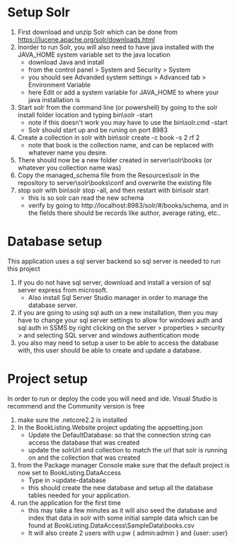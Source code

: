 # Setup Solr
1. First download and unzip Solr which can be done from https://lucene.apache.org/solr/downloads.html
2. Inorder to run Solr, you will also need to have java installed with the JAVA_HOME system variable set to the java location
   * download Java and install
   * from the control panel > System and Security > System 
   * you should see Advanded system settings > Advanced tab > Environment Variable
   * here Edit or add a system variable for JAVA_HOME to where your java installation is
3. Start solr from the command line (or powershell) by going to the solr install folder location and typing bin\solr -start
   * note if this doesn't work you may have to use the bin\solr.cmd -start
   * Solr should start up and be runing on port 8983
4. Create a collection in solr with bin\solr create -c book -s 2 rf 2
   * note that book is the collection name, and can be replaced with whatever name you desire.
5. There should now be a new folder created in server\solr\books (or whatever you collection name was)
6. Copy the managed_schema file from the Resources\solr in the repository to server\solr\books\conf and overwrite the existing file
7. stop solr with bin\solr stop -all, and then restart with bin\solr start 
   * this is so solr can read the new schema
   * verify by going to http://localhost:8983/solr/#/books/schema, and in the fields there should be records like author, average rating, etc..

# Database setup
This application uses a sql server backend so sql server is needed to run this project
1. If you do not have sql server, download and install a version of sql server express from microsoft. 
   * Also install Sql Server Studio manager in order to manage the database server.
2.  if you are going to using sql auth on a new installation, then you may have to change your sql server settings to allow for 
   windows auth and sql auth in SSMS by right clicking on the server > properties > security > and selecting SQL server and windows authentication mode
3. you also may need to setup a user to be able to access the database with, this user should be able to create and update a database.

# Project setup
In order to run or deploy the code you will need and ide. Visual Studio is recommend and the Community version is free
1. make sure the .netcore2.2 is installed
2. In the BookListing.Website project updating the appsetting.json
   * Update the DefaultDatabase: so that the connection string can access the database that was created 
   * update the solrUrl and collection to match the url that solr is running on and the collection that was created
3. from the Package manager Console make sure that the default project is now set to BookListing.DataAccess
   * Type in >update-database
   * this should create the new database and setup all the database tables needed for your application.
4. run the application for the first time
   * this may take a few minutes as it will also seed the database and index that data in solr with some initial sample data 
   which can be found at BookListing.DataAccess\SampleData\books.csv
   * It will also create 2 users with u:pw { admin:admin } and {user: user}
